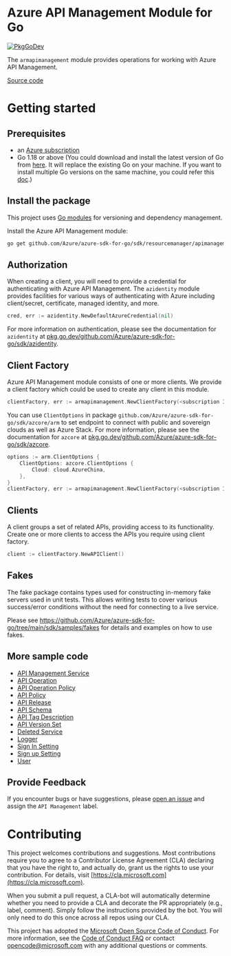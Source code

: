 # Azure API Management Module for Go

[![PkgGoDev](https://pkg.go.dev/badge/github.com/Azure/azure-sdk-for-go/sdk/resourcemanager/apimanagement/armapimanagement/v2)](https://pkg.go.dev/github.com/Azure/azure-sdk-for-go/sdk/resourcemanager/apimanagement/armapimanagement/v2)

The `armapimanagement` module provides operations for working with Azure API Management.

[Source code](https://github.com/Azure/azure-sdk-for-go/tree/main/sdk/resourcemanager/apimanagement/armapimanagement)

# Getting started

## Prerequisites

- an [Azure subscription](https://azure.microsoft.com/free/)
- Go 1.18 or above (You could download and install the latest version of Go from [here](https://go.dev/doc/install). It will replace the existing Go on your machine. If you want to install multiple Go versions on the same machine, you could refer this [doc](https://go.dev/doc/manage-install).)

## Install the package

This project uses [Go modules](https://github.com/golang/go/wiki/Modules) for versioning and dependency management.

Install the Azure API Management module:

```sh
go get github.com/Azure/azure-sdk-for-go/sdk/resourcemanager/apimanagement/armapimanagement/v2
```

## Authorization

When creating a client, you will need to provide a credential for authenticating with Azure API Management.  The `azidentity` module provides facilities for various ways of authenticating with Azure including client/secret, certificate, managed identity, and more.

```go
cred, err := azidentity.NewDefaultAzureCredential(nil)
```

For more information on authentication, please see the documentation for `azidentity` at [pkg.go.dev/github.com/Azure/azure-sdk-for-go/sdk/azidentity](https://pkg.go.dev/github.com/Azure/azure-sdk-for-go/sdk/azidentity).

## Client Factory

Azure API Management module consists of one or more clients. We provide a client factory which could be used to create any client in this module.

```go
clientFactory, err := armapimanagement.NewClientFactory(<subscription ID>, cred, nil)
```

You can use `ClientOptions` in package `github.com/Azure/azure-sdk-for-go/sdk/azcore/arm` to set endpoint to connect with public and sovereign clouds as well as Azure Stack. For more information, please see the documentation for `azcore` at [pkg.go.dev/github.com/Azure/azure-sdk-for-go/sdk/azcore](https://pkg.go.dev/github.com/Azure/azure-sdk-for-go/sdk/azcore).

```go
options := arm.ClientOptions {
    ClientOptions: azcore.ClientOptions {
        Cloud: cloud.AzureChina,
    },
}
clientFactory, err := armapimanagement.NewClientFactory(<subscription ID>, cred, &options)
```

## Clients

A client groups a set of related APIs, providing access to its functionality.  Create one or more clients to access the APIs you require using client factory.

```go
client := clientFactory.NewAPIClient()
```

## Fakes

The fake package contains types used for constructing in-memory fake servers used in unit tests.
This allows writing tests to cover various success/error conditions without the need for connecting to a live service.

Please see https://github.com/Azure/azure-sdk-for-go/tree/main/sdk/samples/fakes for details and examples on how to use fakes.

## More sample code

- [API Management Service](https://aka.ms/azsdk/go/mgmt/samples?path=sdk/resourcemanager/apimanagement/apimanagement_service)
- [API Operation](https://aka.ms/azsdk/go/mgmt/samples?path=sdk/resourcemanager/apimanagement/apioperation)
- [API Operation Policy](https://aka.ms/azsdk/go/mgmt/samples?path=sdk/resourcemanager/apimanagement/apioperationpolicy)
- [API Policy](https://aka.ms/azsdk/go/mgmt/samples?path=sdk/resourcemanager/apimanagement/apipolicy)
- [API Release](https://aka.ms/azsdk/go/mgmt/samples?path=sdk/resourcemanager/apimanagement/apirelease)
- [API Schema](https://aka.ms/azsdk/go/mgmt/samples?path=sdk/resourcemanager/apimanagement/apischema)
- [API Tag Description](https://aka.ms/azsdk/go/mgmt/samples?path=sdk/resourcemanager/apimanagement/apitagdescription)
- [API Version Set](https://aka.ms/azsdk/go/mgmt/samples?path=sdk/resourcemanager/apimanagement/apiversionset)
- [Deleted Service](https://aka.ms/azsdk/go/mgmt/samples?path=sdk/resourcemanager/apimanagement/deleted_service)
- [Logger](https://aka.ms/azsdk/go/mgmt/samples?path=sdk/resourcemanager/apimanagement/logger)
- [Sign In Setting](https://aka.ms/azsdk/go/mgmt/samples?path=sdk/resourcemanager/apimanagement/signin_setting)
- [Sign up Setting](https://aka.ms/azsdk/go/mgmt/samples?path=sdk/resourcemanager/apimanagement/signup_setting)
- [User](https://aka.ms/azsdk/go/mgmt/samples?path=sdk/resourcemanager/apimanagement/user)

## Provide Feedback

If you encounter bugs or have suggestions, please
[open an issue](https://github.com/Azure/azure-sdk-for-go/issues) and assign the `API Management` label.

# Contributing

This project welcomes contributions and suggestions. Most contributions require
you to agree to a Contributor License Agreement (CLA) declaring that you have
the right to, and actually do, grant us the rights to use your contribution.
For details, visit [https://cla.microsoft.com](https://cla.microsoft.com).

When you submit a pull request, a CLA-bot will automatically determine whether
you need to provide a CLA and decorate the PR appropriately (e.g., label,
comment). Simply follow the instructions provided by the bot. You will only
need to do this once across all repos using our CLA.

This project has adopted the
[Microsoft Open Source Code of Conduct](https://opensource.microsoft.com/codeofconduct/).
For more information, see the
[Code of Conduct FAQ](https://opensource.microsoft.com/codeofconduct/faq/)
or contact [opencode@microsoft.com](mailto:opencode@microsoft.com) with any
additional questions or comments.
